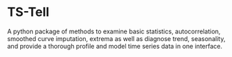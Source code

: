 # TS-Tell

A python package of methods to examine basic statistics, autocorrelation, smoothed curve imputation, extrema as well as diagnose trend, seasonality, and provide a thorough profile and model time series data in one interface.
